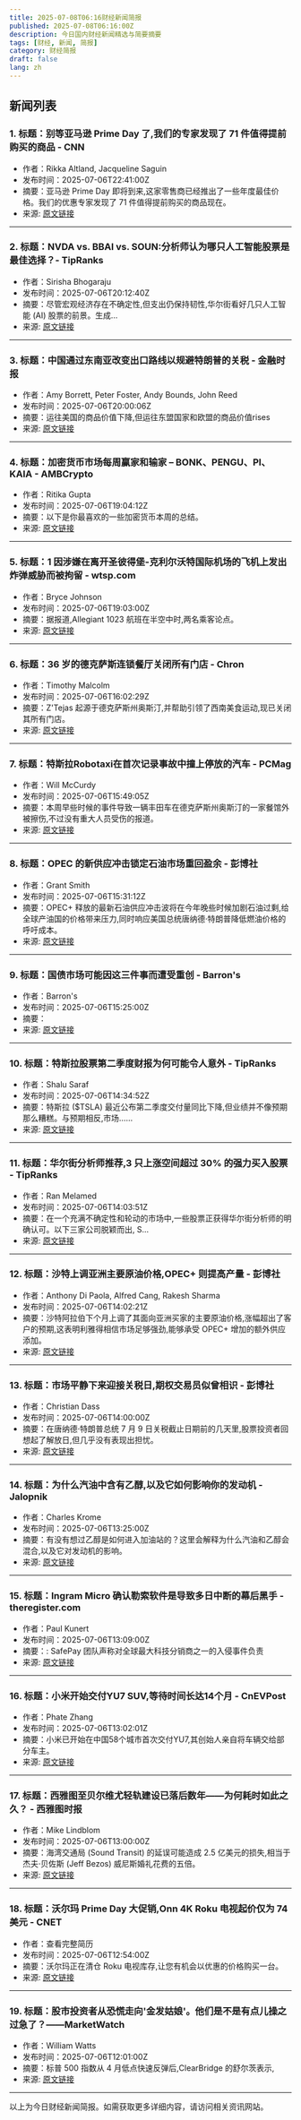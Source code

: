 ```yaml
---
title: 2025-07-08T06:16财经新闻简报
published: 2025-07-08T06:16:00Z
description: 今日国内财经新闻精选与简要摘要
tags: [财经, 新闻, 简报]
category: 财经简报
draft: false
lang: zh
---
```


## 新闻列表

### 1. 标题：别等亚马逊 Prime Day 了,我们的专家发现了 71 件值得提前购买的商品 - CNN
- 作者：Rikka Altland, Jacqueline Saguin
- 发布时间：2025-07-06T22:41:00Z
- 摘要：亚马逊 Prime Day 即将到来,这家零售商已经推出了一些年度最佳价格。我们的优惠专家发现了 71 件值得提前购买的商品现在。
- 来源: [原文链接](https://www.cnn.com/cnn-underscored/deals/best-early-amazon-prime-day-deals-2025-07-06)

---

### 2. 标题：NVDA vs. BBAI vs. SOUN:分析师认为哪只人工智能股票是最佳选择？- TipRanks
- 作者：Sirisha Bhogaraju
- 发布时间：2025-07-06T20:12:40Z
- 摘要：尽管宏观经济存在不确定性,但支出仍保持韧性,华尔街看好几只人工智能 (AI) 股票的前景。生成...
- 来源: [原文链接](https://www.tipranks.com/news/nvda-vs-bbai-vs-soun-which-ai-stock-is-the-best-pick-according-to-analysts)

---

### 3. 标题：中国通过东南亚改变出口路线以规避特朗普的关税 - 金融时报
- 作者：Amy Borrett, Peter Foster, Andy Bounds, John Reed
- 发布时间：2025-07-06T20:00:06Z
- 摘要：运往美国的商品价值下降,但运往东盟国家和欧盟的商品价值rises
- 来源: [原文链接](https://www.ft.com/content/d3941234-2eeb-476c-9a8c-249a35c8b7fa)

---

### 4. 标题：加密货币市场每周赢家和输家 – BONK、PENGU、PI、KAIA - AMBCrypto
- 作者：Ritika Gupta
- 发布时间：2025-07-06T19:04:12Z
- 摘要：以下是你最喜欢的一些加密货币本周的总结。
- 来源: [原文链接](https://ambcrypto.com/crypto-markets-weekly-winners-and-losers-bonk-pengu-pi-kaia/)

---

### 5. 标题：1 因涉嫌在离开圣彼得堡-克利尔沃特国际机场的飞机上发出炸弹威胁而被拘留 - wtsp.com
- 作者：Bryce Johnson
- 发布时间：2025-07-06T19:03:00Z
- 摘要：据报道,Allegiant 1023 航班在半空中时,两名乘客论点。
- 来源: [原文链接](https://www.wtsp.com/article/news/local/pinellascounty/bomb-threat-pie-st-pete-clearwater-plane/67-5ee59ea3-d6d7-483d-b79a-7beef8579a30)

---

### 6. 标题：36 岁的德克萨斯连锁餐厅关闭所有门店 - Chron
- 作者：Timothy Malcolm
- 发布时间：2025-07-06T16:02:29Z
- 摘要：Z&#39;Tejas 起源于德克萨斯州奥斯汀,并帮助引领了西南美食运动,现已关闭其所有门店。
- 来源: [原文链接](https://www.chron.com/food/article/texas-southwestern-ztejas-closed-austin-20626749.php)

---

### 7. 标题：特斯拉Robotaxi在首次记录事故中撞上停放的汽车 - PCMag
- 作者：Will McCurdy
- 发布时间：2025-07-06T15:49:05Z
- 摘要：本周早些时候的事件导致一辆丰田车在德克萨斯州奥斯汀的一家餐馆外被擦伤,不过没有重大人员受伤的报道。
- 来源: [原文链接](https://www.pcmag.com/news/tesla-robotaxi-hits-parked-car-in-first-recorded-accident)

---

### 8. 标题：OPEC 的新供应冲击锁定石油市场重回盈余 - 彭博社
- 作者：Grant Smith
- 发布时间：2025-07-06T15:31:12Z
- 摘要：OPEC+ 释放的最新石油供应冲击波将在今年晚些时候加剧石油过剩,给全球产油国的价格带来压力,同时响应美国总统唐纳德·特朗普降低燃油价格的呼吁成本。
- 来源: [原文链接](https://www.bloomberg.com/news/articles/2025-07-06/opec-s-new-supply-shock-nails-on-oil-market-s-return-to-surplus)

---

### 9. 标题：国债市场可能因这三件事而遭受重创 - Barron&#39;s
- 作者：Barron&#39;s
- 发布时间：2025-07-06T15:25:00Z
- 摘要：
- 来源: [原文链接](https://www.barrons.com/articles/treasury-market-yields-bessent-tariffs-federal-reserve-a28af669)

---

### 10. 标题：特斯拉股票第二季度财报为何可能令人意外 - TipRanks
- 作者：Shalu Saraf
- 发布时间：2025-07-06T14:34:52Z
- 摘要：特斯拉 ($TSLA) 最近公布第二季度交付量同比下降,但业绩并不像预期那么糟糕。与预期相反,市场……
- 来源: [原文链接](https://www.tipranks.com/news/why-tesla-stock-could-surprise-in-q2-earnings)

---

### 11. 标题：华尔街分析师推荐,3 只上涨空间超过 30% 的强力买入股票 - TipRanks
- 作者：Ran Melamed
- 发布时间：2025-07-06T14:03:51Z
- 摘要：在一个充满不确定性和轮动的市场中,一些股票正获得华尔街分析师的明确认可。以下三家公司脱颖而出, S...
- 来源: [原文链接](https://www.tipranks.com/news/3-strong-buy-stocks-with-30-upside-according-to-wall-street-analysts)

---

### 12. 标题：沙特上调亚洲主要原油价格,OPEC+ 则提高产量 - 彭博社
- 作者：Anthony Di Paola, Alfred Cang, Rakesh Sharma
- 发布时间：2025-07-06T14:02:21Z
- 摘要：沙特阿拉伯下个月上调了其面向亚洲买家的主要原油价格,涨幅超出了客户的预期,这表明利雅得相信市场足够强劲,能够承受 OPEC+ 增加的额外供应添加。
- 来源: [原文链接](https://www.bloomberg.com/news/articles/2025-07-06/saudis-raise-main-oil-prices-for-asia-while-opec-boosts-output)

---

### 13. 标题：市场平静下来迎接关税日,期权交易员似曾相识 - 彭博社
- 作者：Christian Dass
- 发布时间：2025-07-06T14:00:00Z
- 摘要：在唐纳德·特朗普总统 7 月 9 日关税截止日期前的几天里,股票投资者回想起了解放日,但几乎没有表现出担忧。
- 来源: [原文链接](https://www.bloomberg.com/news/articles/2025-07-06/trump-s-tariff-countdown-sparks-deja-vu-for-options-traders)

---

### 14. 标题：为什么汽油中含有乙醇,以及它如何影响你的发动机 - Jalopnik
- 作者：Charles Krome
- 发布时间：2025-07-06T13:25:00Z
- 摘要：有没有想过乙醇是如何进入加油站的？这里会解释为什么汽油和乙醇会混合,以及它对发动机的影响。
- 来源: [原文链接](https://www.jalopnik.com/1899784/why-gasoline-contains-ethanol-explained/)

---

### 15. 标题：Ingram Micro 确认勒索软件是导致多日中断的幕后黑手 - theregister.com
- 作者：Paul Kunert
- 发布时间：2025-07-06T13:09:00Z
- 摘要：: SafePay 团队声称对全球最大科技分销商之一的入侵事件负责
- 来源: [原文链接](https://www.theregister.com/2025/07/06/ingram_micro_confirms_ransomware_behind/)

---

### 16. 标题：小米开始交付YU7 SUV,等待时间长达14个月 - CnEVPost
- 作者：Phate Zhang
- 发布时间：2025-07-06T13:02:01Z
- 摘要：小米已开始在中国58个城市首次交付YU7,其创始人亲自将车辆交给部分车主。
- 来源: [原文链接](https://cnevpost.com/2025/07/06/xiaomi-begins-yu7-deliveries/)

---

### 17. 标题：西雅图至贝尔维尤轻轨建设已落后数年——为何耗时如此之久？ - 西雅图时报
- 作者：Mike Lindblom
- 发布时间：2025-07-06T13:00:00Z
- 摘要：海湾交通局 (Sound Transit) 的延误可能造成 2.5 亿美元的损失,相当于杰夫·贝佐斯 (Jeff Bezos) 威尼斯婚礼花费的五倍。
- 来源: [原文链接](https://www.seattletimes.com/seattle-news/transportation/why-sound-transit-is-late-to-cross-lake-washington/)

---

### 18. 标题：沃尔玛 Prime Day 大促销,Onn 4K Roku 电视起价仅为 74 美元 - CNET
- 作者：查看完整简历
- 发布时间：2025-07-06T12:54:00Z
- 摘要：沃尔玛正在清仓 Roku 电视库存,让您有机会以优惠的价格购买一台。
- 来源: [原文链接](https://www.cnet.com/deals/walmarts-prime-day-busting-blowout-sale-has-onn-4k-roku-tvs-starting-at-just-74/)

---

### 19. 标题：股市投资者从恐慌走向'金发姑娘'。他们是不是有点儿操之过急了？——MarketWatch
- 作者：William Watts
- 发布时间：2025-07-06T12:01:00Z
- 摘要：标普 500 指数从 4 月低点快速反弹后,ClearBridge 的舒尔茨表示,
- 来源: [原文链接](https://www.marketwatch.com/story/stock-market-investors-went-from-panic-to-goldilocks-are-they-getting-ahead-of-themselves-1617fa69)

---


以上为今日财经新闻简报。如需获取更多详细内容，请访问相关资讯网站。